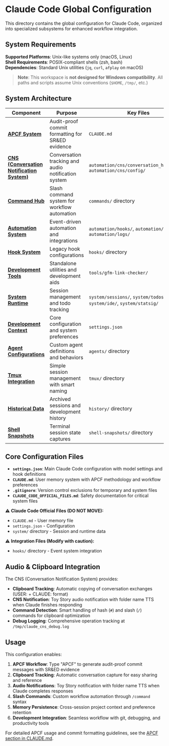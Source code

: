 # Claude Code Global Configuration

This directory contains the global configuration for Claude Code, organized into specialized subsystems for enhanced workflow integration.

## System Requirements

**Supported Platforms**: Unix-like systems only (macOS, Linux)  
**Shell Requirements**: POSIX-compliant shells (zsh, bash)  
**Dependencies**: Standard Unix utilities (`jq`, `curl`, `afplay` on macOS)

> **Note**: This workspace is **not designed for Windows compatibility**. All paths and scripts assume Unix conventions (`$HOME`, `/tmp/`, etc.)

## System Architecture

| Component | Purpose | Key Files |
|-----------|---------|-----------|
| **[APCF System](../CLAUDE.md#apcf-audit-proof-commit-format-for-sred-evidence-generation)** | Audit-proof commit formatting for SR&ED evidence | `CLAUDE.md` |
| **[CNS (Conversation Notification System)](../automation/cns/)** | Conversation tracking and audio notification system | `automation/cns/conversation_handler.sh`, `automation/cns/config/` |
| **[Command Hub](../commands/)** | Slash command system for workflow automation | `commands/` directory |
| **[Automation System](../automation/)** | Event-driven automation and integrations | `automation/hooks/`, `automation/cns/`, `automation/logs/` |
| **[Hook System](../hooks/)** | Legacy hook configurations | `hooks/` directory |
| **[Development Tools](../tools/)** | Standalone utilities and development aids | `tools/gfm-link-checker/` |
| **[System Runtime](../system/)** | Session management and todo tracking | `system/sessions/`, `system/todos/`, `system/ide/`, `system/statsig/` |
| **[Development Context](../settings.json)** | Core configuration and system preferences | `settings.json` |
| **[Agent Configurations](../agents/)** | Custom agent definitions and behaviors | `agents/` directory |
| **[Tmux Integration](../tmux/)** | Simple session management with smart naming | `tmux/` directory |
| **[Historical Data](../history/)** | Archived sessions and development history | `history/` directory |
| **[Shell Snapshots](../shell-snapshots/)** | Terminal session state captures | `shell-snapshots/` directory |

## Core Configuration Files

- **`settings.json`**: Main Claude Code configuration with model settings and hook definitions
- **`CLAUDE.md`**: User memory system with APCF methodology and workflow preferences  
- **`.gitignore`**: Version control exclusions for temporary and system files
- **`CLAUDE_CODE_OFFICIAL_FILES.md`**: Safety documentation for critical system files

⚠️ **Claude Code Official Files (DO NOT MOVE):**
- `CLAUDE.md` - User memory file
- `settings.json` - Configuration
- `system/` directory - Session and runtime data

⚠️ **Integration Files (Modify with caution):**
- `hooks/` directory - Event system integration

## Audio & Clipboard Integration

The CNS (Conversation Notification System) provides:
- **Clipboard Tracking**: Automatic copying of conversation exchanges (USER: + CLAUDE: format)
- **CNS Notification**: Toy Story audio notification with folder name TTS when Claude finishes responding
- **Command Detection**: Smart handling of hash (`#`) and slash (`/`) commands for clipboard optimization
- **Debug Logging**: Comprehensive operation tracking at `/tmp/claude_cns_debug.log`

## Usage

This configuration enables:
1. **APCF Workflow**: Type "APCF" to generate audit-proof commit messages with SR&ED evidence
2. **Clipboard Tracking**: Automatic conversation capture for easy sharing and reference
3. **Audio Notifications**: Toy Story notification with folder name TTS when Claude completes responses
4. **Slash Commands**: Custom workflow automation through `/command` syntax
5. **Memory Persistence**: Cross-session project context and preference retention
6. **Development Integration**: Seamless workflow with git, debugging, and productivity tools

For detailed APCF usage and commit formatting guidelines, see the [APCF section in CLAUDE.md](../CLAUDE.md#apcf-audit-proof-commit-format-for-sred-evidence-generation).